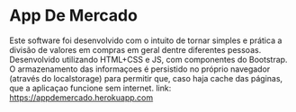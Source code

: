 # App De Mercado

Este software foi desenvolvido com o intuito de tornar simples e prática a divisão de valores em compras em geral dentre diferentes pessoas.
Desenvolvido utilizando HTML+CSS e JS, com componentes do Bootstrap.
O armazenamento das informaçoes é persistido no próprio navegador (através do localstorage) para permitir que, caso haja cache das páginas, que a aplicaçao funcione sem internet.
link:
https://appdemercado.herokuapp.com
